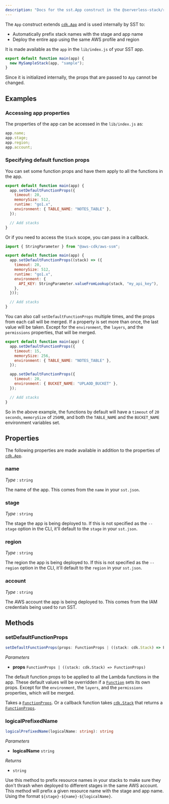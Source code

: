 ```yaml
---
description: "Docs for the sst.App construct in the @serverless-stack/resources package"
---
```


The `App` construct extends [`cdk.App`](https://docs.aws.amazon.com/cdk/api/latest/docs/@aws-cdk_core.App.html) and is used internally by SST to:

- Automatically prefix stack names with the stage and app name
- Deploy the entire app using the same AWS profile and region

It is made available as the `app` in the `lib/index.js` of your SST app.

```js
export default function main(app) {
  new MySampleStack(app, "sample");
}
```

Since it is initialized internally, the props that are passed to `App` cannot be changed.

## Examples

### Accessing app properties

The properties of the app can be accessed in the `lib/index.js` as:

```js
app.name;
app.stage;
app.region;
app.account;
```

### Specifying default function props

You can set some function props and have them apply to all the functions in the app.

```js title="lib/index.js"
export default function main(app) {
  app.setDefaultFunctionProps({
    timeout: 20,
    memorySize: 512,
    runtime: "go1.x",
    environment: { TABLE_NAME: "NOTES_TABLE" },
  });

  // Add stacks
}
```

Or if you need to access the `Stack` scope, you can pass in a callback.

```js title="lib/index.js"
import { StringParameter } from "@aws-cdk/aws-ssm";

export default function main(app) {
  app.setDefaultFunctionProps((stack) => ({
    timeout: 20,
    memorySize: 512,
    runtime: "go1.x",
    environment: {
      API_KEY: StringParameter.valueFromLookup(stack, "my_api_key"),
    },
  }));

  // Add stacks
}
```

You can also call `setDefaultFunctionProps` multiple times, and the props from each call will be merged. If a property is set more than once, the last value will be taken. Except for the `environment`, the `layers`, and the `permissions` properties, that will be merged.

```js title="lib/index.js"
export default function main(app) {
  app.setDefaultFunctionProps({
    timeout: 15,
    memorySize: 256,
    environment: { TABLE_NAME: "NOTES_TABLE" },
  });

  app.setDefaultFunctionProps({
    timeout: 20,
    environment: { BUCKET_NAME: "UPLAOD_BUCKET" },
  });

  // Add stacks
}
```

So in the above example, the functions by default will have a `timeout` of `20 seconds`, `memorySize` of `256MB`, and both the `TABLE_NAME` and the `BUCKET_NAME` environment variables set.

## Properties

The following properties are made available in addition to the properties of [`cdk.App`](https://docs.aws.amazon.com/cdk/api/latest/docs/@aws-cdk_core.App.html#properties).

### name

_Type_ : `string`

The name of the app. This comes from the `name` in your `sst.json`.

### stage

_Type_ : `string`

The stage the app is being deployed to. If this is not specified as the `--stage` option in the CLI, it'll default to the `stage` in your `sst.json`.

### region

_Type_ : `string`

The region the app is being deployed to. If this is not specified as the `--region` option in the CLI, it'll default to the `region` in your `sst.json`.

### account

_Type_ : `string`

The AWS account the app is being deployed to. This comes from the IAM credentials being used to run SST.

## Methods

### setDefaultFunctionProps

```ts
setDefaultFunctionProps(props: FunctionProps | ((stack: cdk.Stack) => FunctionProps))
```

_Parameters_

- **props** `FunctionProps | ((stack: cdk.Stack) => FunctionProps)`

The default function props to be applied to all the Lambda functions in the app. These default values will be overridden if a [`Function`](Function.md) sets its own props. Except for the `environment`, the `layers`, and the `permissions` properties, which will be merged.

Takes a [`FunctionProps`](Function.md#functionprops). Or a callback function takes [`cdk.Stack`](https://docs.aws.amazon.com/cdk/api/latest/docs/@aws-cdk_core.Stack.html) that returns a [`FunctionProps`](Function.md#functionprops).

### logicalPrefixedName

```ts
logicalPrefixedName(logicalName: string): string
```

_Parameters_

- **logicalName** `string`

_Returns_

- `string`

Use this method to prefix resource names in your stacks to make sure they don't thrash when deployed to different stages in the same AWS account. This method will prefix a given resource name with the stage and app name. Using the format `${stage}-${name}-${logicalName}`.
